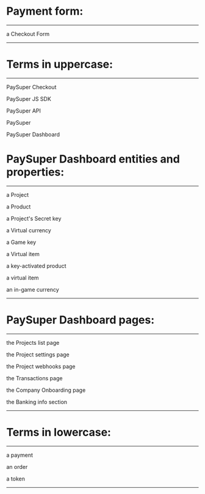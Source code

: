 # Payment form:
***

a Checkout Form

***

# Terms in uppercase:
***

PaySuper Checkout

PaySuper JS SDK

PaySuper API

PaySuper

PaySuper Dashboard

# PaySuper Dashboard entities and properties: 
***

a Project

a Product

a Project's Secret key

a Virtual currency

a Game key

a Virtual item

a key-activated product

a virtual item 

an in-game currency

***

# PaySuper Dashboard pages: 
***

the Projects list page

the Project settings page

the Project webhooks page

the Transactions page

the Company Onboarding page

the Banking info section

***

# Terms in lowercase:
***

a payment

an order

a token

***